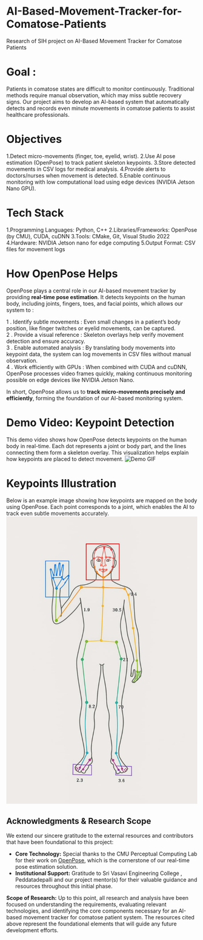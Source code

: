 # AI-Based-Movement-Tracker-for-Comatose-Patients
Research of SIH project on AI-Based Movement Tracker  for Comatose Patients

# Goal : 
Patients in comatose states are difficult to monitor continuously. Traditional methods require manual observation, which may miss subtle recovery signs. Our project aims to develop an AI-based system that automatically detects and records even minute movements in comatose patients to assist healthcare professionals.

# Objectives
1.Detect micro-movements (finger, toe, eyelid, wrist).
2.Use AI pose estimation (OpenPose) to track patient skeleton keypoints.
3.Store detected movements in CSV logs for medical analysis.
4.Provide alerts to doctors/nurses when movement is detected.
5.Enable continuous monitoring with low computational load using edge devices (NVIDIA Jetson Nano GPU).

# Tech Stack
1.Programming Languages: Python, C++
2.Libraries/Frameworks: OpenPose (by CMU), CUDA, cuDNN
3.Tools: CMake, Git, Visual Studio 2022
4.Hardware: NVIDIA Jetson nano for edge computing
5.Output Format: CSV files for movement logs

# How OpenPose Helps
OpenPose plays a central role in our AI-based movement tracker by providing **real-time pose estimation**. It detects keypoints on the human body, including joints, fingers, toes, and facial points, which allows our system to :

1 . Identify subtle movements : Even small changes in a patient’s body position, like finger twitches or eyelid movements, can be captured.  
2 . Provide a visual reference : Skeleton overlays help verify movement detection and ensure accuracy.  
3 . Enable automated analysis : By translating body movements into keypoint data, the system can log movements in CSV files without manual observation.  
4 . Work efficiently with GPUs : When combined with CUDA and cuDNN, OpenPose processes video frames quickly, making continuous monitoring possible on edge devices like NVIDIA Jetson Nano.  

In short, OpenPose allows us to **track micro-movements precisely and efficiently**, forming the foundation of our AI-based monitoring system.

# Demo Video: Keypoint Detection
This demo video shows how OpenPose detects keypoints on the human body in real-time. Each dot represents a joint or body part, and the lines connecting them form a skeleton overlay. This visualization helps explain how keypoints are placed to detect movement.
![Demo GIF](open_pose_demo_video.gif)
      
# Keypoints Illustration
Below is an example image showing how keypoints are mapped on the body using OpenPose. Each point corresponds to a joint, which enables the AI to track even subtle movements accurately.
![OpenPose Keypoints Diagram](open_pose_keypoints.jpeg)

## Acknowledgments & Research Scope
We extend our sincere gratitude to the external resources and contributors that have been foundational to this project:
* **Core Technology:** Special thanks to the CMU Perceptual Computing Lab for their work on [OpenPose](https://github.com/CMU-Perceptual-Computing-Lab/openpose), which is the cornerstone of our real-time pose estimation solution.
* **Institutional Support:** Gratitude to Sri Vasavi Engineering College , Peddatadepalli and our project mentor(s) for their valuable guidance and resources throughout this initial phase.

**Scope of Research:**
Up to this point, all research and analysis have been focused on understanding the requirements, evaluating relevant technologies, and identifying the core components necessary for an AI-based movement tracker for comatose patient system. The resources cited above represent the foundational elements that will guide any future development efforts.

